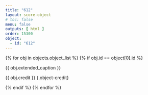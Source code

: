 ```yaml
---
title: "612"
layout: score-object
# toc: false
menu: false
outputs: [ html ]
order: 15300
object:
  - id: "612"
---
```


{% for obj in objects.object_list %}
{% if obj.id == object[0].id %}

{{ obj.extended_caption }}

{{ obj.credit }} {.object-credit}

{% endif %}
{% endfor %}
